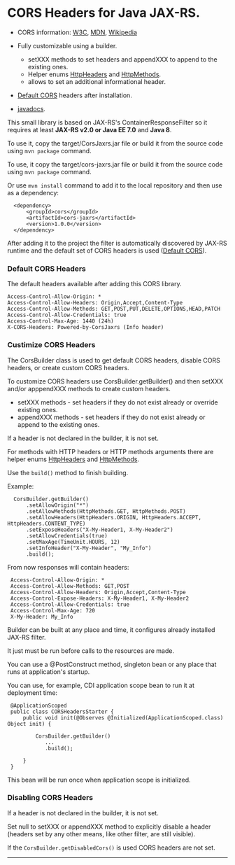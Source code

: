# CORS Headers for Java JAX-RS.

- CORS information:
<a target="_blank" rel="noopener noreferrer" href="https://www.w3.org/TR/cors/">W3C</a>, 
<a target="_blank" rel="noopener noreferrer" href="https://developer.mozilla.org/en-US/docs/Web/HTTP/CORS">MDN</a>, 
<a target="_blank" rel="noopener noreferrer" href="https://en.wikipedia.org/wiki/Cross-origin_resource_sharing">Wikipedia</a>

- Fully customizable using a builder.
  - setXXX methods to set headers and appendXXX to append to the existing ones.
  - Helper enums <a target="_blank" rel="noopener noreferrer" href="https://areklopus.github.io/CorsJaxrs/javadocs/cors/enums/HttpHeaders.html">HttpHeaders</a>
  and <a target="_blank" rel="noopener noreferrer" href="https://areklopus.github.io/CorsJaxrs/javadocs/cors/enums/HttpMethods.html">HttpMethods</a>.
  - allows to set an additional informational header.
- [Default CORS](#default-cors) headers after installation.
- <a target="_blank" rel="noopener noreferrer" href="https://areklopus.github.io/CorsJaxrs/javadocs/index.html">javadocs</a>.

This small library is based on JAX-RS's ContainerResponseFilter so it requires at least **JAX-RS v2.0 or Java EE 7.0** and **Java 8**.

To use it, copy the target/CorsJaxrs.jar file or build it from the source code using `mvn package` command.

To use, it copy the target/cors-jaxrs.jar file or build it from the source code using `mvn package` command.

Or use `mvn install` command to add it to the local repository and then use as a dependency:
```
  <dependency>
      <groupId>cors</groupId>
      <artifactId>cors-jaxrs</artifactId>
      <version>1.0.0</version>
  </dependency>
```

After adding it to the project the filter is automatically discovered by JAX-RS runtime and the default set of CORS headers is used ([Default CORS](#default-cors)).

### <a name="default-cors"></a>Default CORS Headers
The default headers available after adding this CORS library.
```
Access-Control-Allow-Origin: *
Access-Control-Allow-Headers: Origin,Accept,Content-Type
Access-Control-Allow-Methods: GET,POST,PUT,DELETE,OPTIONS,HEAD,PATCH
Access-Control-Allow-Credentials: true
Access-Control-Max-Age: 1440 (24h)
X-CORS-Headers: Powered-by-CorsJaxrs (Info header)
```

### Custimize CORS Headers

The CorsBuilder class is used to get default CORS headers, disable CORS headers, or create custom CORS headers.

To customize CORS headers use CorsBuilder.getBuilder() and then setXXX and/or apppendXXX methods to create custom headers.
- setXXX methods - set headers if they do not exist already or override existing ones.
- appendXXX methods - set headers if they do not exist already or append to the existing ones.

If a header is not declared in the builder, it is not set.

For methods with HTTP headers or HTTP methods arguments there are helper enums 
<a target="_blank" rel="noopener noreferrer" href="https://areklopus.github.io/CorsJaxrs/javadocs/cors/enums/HttpHeaders.html">HttpHeaders</a>
and <a target="_blank" rel="noopener noreferrer" href="https://areklopus.github.io/CorsJaxrs/javadocs/cors/enums/HttpMethods.html">HttpMethods</a>.

Use the `build()` method to finish building.

Example:
```
  CorsBuilder.getBuilder()
      .setAllowOrigin("*")
      .setAllowMethods(HttpMethods.GET, HttpMethods.POST)
      .setAllowHeaders(HttpHeaders.ORIGIN, HttpHeaders.ACCEPT, HttpHeaders.CONTENT_TYPE)
      .setExposeHeaders("X-My-Header1, X-My-Header2")
      .setAllowCredentials(true)
      .setMaxAge(TimeUnit.HOURS, 12)
      .setInfoHeader("X-My-Header", "My_Info")
      .build();
```
From now responses will contain headers:
```
 Access-Control-Allow-Origin: *
 Access-Control-Allow-Methods: GET,POST
 Access-Control-Allow-Headers: Origin,Accept,Content-Type
 Access-Control-Expose-Headers: X-My-Header1, X-My-Header2
 Access-Control-Allow-Credentials: true
 Access-Control-Max-Age: 720
 X-My-Header: My_Info
```
Builder can be built at any place and time, it configures already installed JAX-RS filter.

It just must be run before calls to the resources are made.

You can use a @PostConstruct method, singleton bean or any place that runs at application's startup.

You can use, for example, CDI application scope bean to run it at deployment time:
```
 @ApplicationScoped
 public class CORSHeadersStarter {
     public void init(@Observes @Initialized(ApplicationScoped.class) Object init) {
         
         CorsBuilder.getBuilder()
            ...
            .build();
            
     }
 }
```
This bean will be run once when application scope is initialized.


### Disabling CORS Headers
If a header is not declared in the builder, it is not set.

Set null to setXXX or appendXXX method to explicitly disable a header (headers set by any other means, like other filter, are still visible).

If the `CorsBuilder.getDisabledCors()` is used CORS headers are not set.




---






